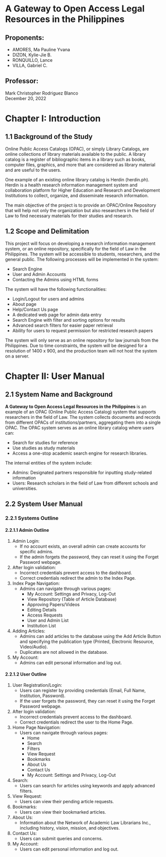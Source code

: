 # A Gateway to Open Access Legal Resources in the Philippines

## Proponents:
- AMORES, Ma Pauline Yvana
- DIZON, Kylie-Jie B.
- RONQUILLO, Lance
- VILLA, Gabriel C.

## Professor:
Mark Christopher Rodriguez Blanco  
December 20, 2022

# Chapter I: Introduction

## 1.1 Background of the Study
Online Public Access Catalogs (OPAC), or simply Library Catalogs, are online collections of library materials available to the public. A library catalog is a register of bibliographic items in a library such as books, computer files, graphics, and more that are considered as library material and are useful to the users.

One example of an existing online library catalog is Herdin (herdin.ph). Herdin is a health research information management system and collaboration platform for Higher Education and Research and Development Institutions to collect, organize, and disseminate research information.

The main objective of the project is to provide an OPAC/Online Repository that will help not only the organization but also researchers in the field of Law to find necessary materials for their studies and research.

## 1.2 Scope and Delimitation
This project will focus on developing a research information management system, or an online repository, specifically for the field of Law in the Philippines. The system will be accessible to students, researchers, and the general public. The following processes will be implemented in the system:
- Search Engine
- User and Admin Accounts
- Contacting the Admins using HTML forms

The system will have the following functionalities:
- Login/Logout for users and admins
- About page
- Help/Contact Us page
- A dedicated web page for admin data entry
- Search Engine with filter and sorting options for results
- Advanced search filters for easier paper retrieval
- Ability for users to request permission for restricted research papers

The system will only serve as an online repository for law journals from the Philippines. Due to time constraints, the system will be designed for a resolution of 1400 x 900, and the production team will not host the system on a server.

# Chapter II: User Manual

## 2.1 System Name and Background
**A Gateway to Open Access Legal Resources in the Philippines** is an example of an OPAC (Online Public Access Catalog) system that supports researchers in the field of Law. The system collects documents and records from different OPACs of institutions/partners, aggregating them into a single OPAC. The OPAC system serves as an online library catalog where users can:
- Search for studies for reference
- Use studies as study materials
- Access a one-stop academic search engine for research libraries.

The internal entities of the system include:
- Admins: Designated partners responsible for inputting study-related information
- Users: Research scholars in the field of Law from different schools and universities.

## 2.2 System User Manual

### 2.2.1 Systems Outline

#### 2.2.1.1 Admin Outline
1. Admin Login:
   - If no account exists, an overall admin can create accounts for specific admins.
   - If the admin forgets the password, they can reset it using the Forget Password webpage.
2. After login validation:
   - Incorrect credentials prevent access to the dashboard.
   - Correct credentials redirect the admin to the Index Page.
3. Index Page Navigation:
   - Admins can navigate through various pages:
     - My Account: Settings and Privacy, Log-Out
     - View Repository (Table of Article Database)
     - Approving Papers/Videos
     - Editing Details
     - Access Requests
     - User and Admin List
     - Institution List
4. Adding Articles:
   - Admins can add articles to the database using the Add Article Button and specifying the publication type (Printed, Electronic Resource, Video/Audio).
   - Duplicates are not allowed in the database.
5. My Account:
   - Admins can edit personal information and log out.

#### 2.2.1.2 User Outline
1. User Registration/Login:
   - Users can register by providing credentials (Email, Full Name, Institution, Password).
   - If the user forgets the password, they can reset it using the Forget Password webpage.
2. After login validation:
   - Incorrect credentials prevent access to the dashboard.
   - Correct credentials redirect the user to the Home Page.
3. Home Page Navigation:
   - Users can navigate through various pages:
     - Home
     - Search
     - Filters
     - View Request
     - Bookmarks
     - About Us
     - Contact Us
     - My Account: Settings and Privacy, Log-Out
4. Search:
   - Users can search for articles using keywords and apply advanced filters.
5. View Request:
   - Users can view their pending article requests.
6. Bookmarks:
   - Users can view their bookmarked articles.
7. About Us:
   - Information about the Network of Academic Law Librarians Inc., including history, vision, mission, and objectives.
8. Contact Us:
   - Users can submit queries and concerns.
9. My Account:
   - Users can edit personal information and log out.


